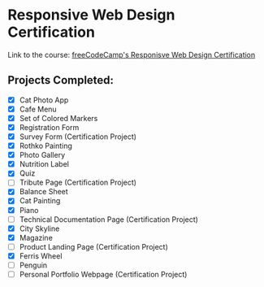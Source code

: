 # Responsive Web Design Certification

Link to the course: [freeCodeCamp's Responisve Web Design Certification](https://www.freecodecamp.org/learn/2022/responsive-web-design/)

## Projects Completed:
- [x] Cat Photo App
- [x] Cafe Menu
- [x] Set of Colored Markers
- [x] Registration Form
- [x] Survey Form (Certification Project)
- [x] Rothko Painting
- [x] Photo Gallery
- [x] Nutrition Label
- [x] Quiz
- [ ] Tribute Page (Certification Project)
- [x] Balance Sheet
- [x] Cat Painting
- [x] Piano
- [ ] Technical Documentation Page (Certification Project)
- [x] City Skyline
- [x] Magazine
- [ ] Product Landing Page (Certification Project)
- [x] Ferris Wheel
- [ ] Penguin
- [ ] Personal Portfolio Webpage (Certification Project)